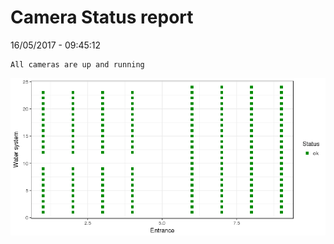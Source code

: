 Camera Status report
================
16/05/2017 - 09:45:12

    All cameras are up and running

![](camreport_files/figure-markdown_github/unnamed-chunk-2-1.png)
